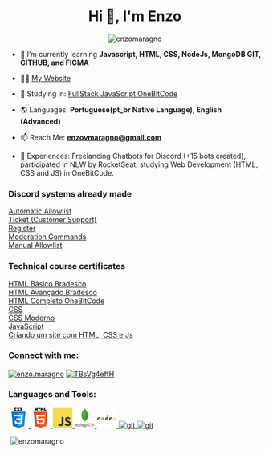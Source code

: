 <h1 align="center">Hi 👋, I'm Enzo</h1>

<p align="center"> <img src="https://komarev.com/ghpvc/?username=enzomaragno&label=Profile%20views&color=0e75b6&style=flat" alt="enzomaragno" /> </p>

- 🌱 I’m currently learning **Javascript, HTML, CSS, NodeJs, MongoDB GIT, GITHUB, and FIGMA**

- 👨‍💻 [My Website](https://maragno.dev)

- 📝 Studying in: [FullStack JavaScript OneBitCode](https://onebitcode.com)

- 🌎 Languages: **Portuguese(pt_br Native Language), English (Advanced)**

- 📫 Reach Me: **enzovmaragno@gmail.com**

- 📄 Experiences: Freelancing Chatbots for Discord (+15 bots created), participated in NLW by RocketSeat, studying Web Development (HTML, CSS and JS) in OneBitCode.

<h3 align="left"> Discord systems already made</h3>
<a href="https://www.youtube.com/watch?v=2RZWPQbxpPI"> Automatic Allowlist</a> </br>
 <a href="https://youtu.be/SAb4lIXqRE0">Ticket (Customer Support)</a> </br>
<a href="https://www.youtube.com/watch?v=NnU9U_WkuJE">Register</a> </br>
<a href="https://www.youtube.com/watch?v=QNWhBzV0pWU">Moderation Commands</a> </br>
<a href="https://www.youtube.com/watch?v=FagN_wJkvXM">Manual Allowlist</a> </br>


<h3 align ="left">Technical course certificates</h3>
<a href="html_basico_bradesco.pdf">HTML Básico Bradesco</a> </br>
<a href="html_basico_bradesco.pdf">HTML Avançado Bradesco</a> </br>
<a href="html5-OneBitCode.pdf">HTML Completo OneBitCode</a> </br>
<a href="css certificado.pdf">CSS</a>  </br>
<a href="css-moderno.pdf">CSS Moderno</a>  </br>
<a href="JavaScript-Codifique-Usp.pdf">JavaScript</a> </br>
<a href="html_css_js_site_simples_bradesco.pdf">Criando um site com HTML, CSS e Js</a>


<h3 align="left">Connect with me:</h3>
<p align="left">
<a href="https://instagram.com/enzo.maragno" target="blank"><img align="center" src="https://raw.githubusercontent.com/rahuldkjain/github-profile-readme-generator/master/src/images/icons/Social/instagram.svg" alt="enzo.maragno" height="30" width="40" /></a>
<a href="https://discord.gg/TBsVg4effH" target="blank"><img align="center" src="https://raw.githubusercontent.com/rahuldkjain/github-profile-readme-generator/master/src/images/icons/Social/discord.svg" alt="TBsVg4effH" height="30" width="40" /></a>
</p>

<h3 align="left">Languages and Tools:</h3>
<p align="left"> <a href="https://www.w3schools.com/css/" target="_blank" rel="noreferrer"> <img src="https://raw.githubusercontent.com/devicons/devicon/master/icons/css3/css3-original-wordmark.svg" alt="css3" width="40" height="40"/> </a> <a href="https://www.w3.org/html/" target="_blank" rel="noreferrer"> <img src="https://raw.githubusercontent.com/devicons/devicon/master/icons/html5/html5-original-wordmark.svg" alt="html5" width="40" height="40"/> </a> <a href="https://developer.mozilla.org/en-US/docs/Web/JavaScript" target="_blank" rel="noreferrer"> <img src="https://raw.githubusercontent.com/devicons/devicon/master/icons/javascript/javascript-original.svg" alt="javascript" width="40" height="40"/> </a> <a href="https://www.mongodb.com/" target="_blank" rel="noreferrer"> <img src="https://raw.githubusercontent.com/devicons/devicon/master/icons/mongodb/mongodb-original-wordmark.svg" alt="mongodb" width="40" height="40"/> </a> <a href="https://nodejs.org" target="_blank" rel="noreferrer"> <img src="https://raw.githubusercontent.com/devicons/devicon/master/icons/nodejs/nodejs-original-wordmark.svg" alt="nodejs" width="40" height="40"/> </a> <a href="https://git-scm.com/" target="_blank" rel="noreferrer"> <img src="https://git-scm.com/images/logos/downloads/Git-Icon-1788C.png" alt="git" width="40" height="40"/> </a>  <a href="https://figma.com/" target="_blank" rel="noreferrer"> <img src="https://upload.wikimedia.org/wikipedia/commons/3/33/Figma-logo.svg" alt="git" width="40" height="40"/> </a> </p>





<p>&nbsp;<img align="center" src="https://github-readme-stats.vercel.app/api?username=enzomaragno&show_icons=true&locale=en" alt="enzomaragno" /></p>




